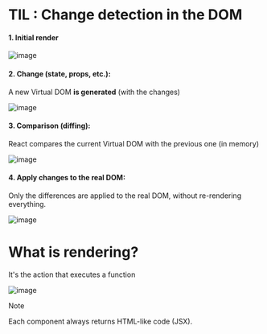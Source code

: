 
# TIL : Change detection in the DOM


#### 1. Initial render

![image](https://github.com/user-attachments/assets/4464dbf0-92d0-4896-a808-8b074696c51a)


#### 2. Change (state, props, etc.):
A new Virtual DOM __is generated__ (with the changes)

![image](https://github.com/user-attachments/assets/5c0acc74-bd5d-448f-8771-99c303628bea)


#### 3. Comparison (diffing):
React compares the current Virtual DOM with the previous one (in memory)


![image](https://github.com/user-attachments/assets/d4b0f3f1-055b-4472-ab33-9ce4811141cf)



#### 4. Apply changes to the real DOM:
Only the differences are applied to the real DOM, without re-rendering everything.

![image](https://github.com/user-attachments/assets/92c03b4d-fb9e-4e6c-80ce-de0daf2c58fd)



# What is rendering?

It's the action that executes a function

![image](https://github.com/user-attachments/assets/de63fdb6-1ff6-42fa-a1ee-a746b4096cfe)

>[!NOTE]
> Each component always returns HTML-like code (JSX).
